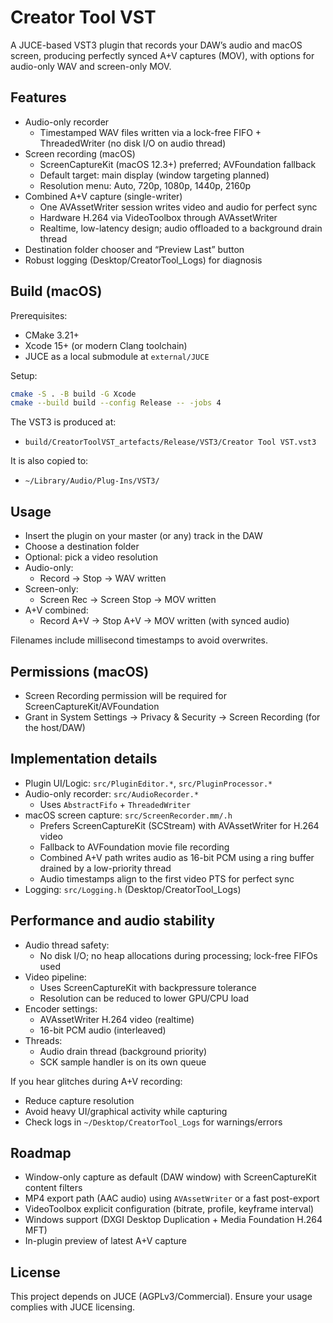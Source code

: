 # Creator Tool VST

A JUCE-based VST3 plugin that records your DAW’s audio and macOS screen, producing perfectly synced A+V captures (MOV), with options for audio-only WAV and screen-only MOV.

## Features

- Audio-only recorder
  - Timestamped WAV files written via a lock-free FIFO + ThreadedWriter (no disk I/O on audio thread)
- Screen recording (macOS)
  - ScreenCaptureKit (macOS 12.3+) preferred; AVFoundation fallback
  - Default target: main display (window targeting planned)
  - Resolution menu: Auto, 720p, 1080p, 1440p, 2160p
- Combined A+V capture (single-writer)
  - One AVAssetWriter session writes video and audio for perfect sync
  - Hardware H.264 via VideoToolbox through AVAssetWriter
  - Realtime, low-latency design; audio offloaded to a background drain thread
- Destination folder chooser and “Preview Last” button
- Robust logging (Desktop/CreatorTool_Logs) for diagnosis

## Build (macOS)

Prerequisites:
- CMake 3.21+
- Xcode 15+ (or modern Clang toolchain)
- JUCE as a local submodule at `external/JUCE`

Setup:
```bash
cmake -S . -B build -G Xcode
cmake --build build --config Release -- -jobs 4
```
The VST3 is produced at:
- `build/CreatorToolVST_artefacts/Release/VST3/Creator Tool VST.vst3`

It is also copied to:
- `~/Library/Audio/Plug-Ins/VST3/`

## Usage

- Insert the plugin on your master (or any) track in the DAW
- Choose a destination folder
- Optional: pick a video resolution
- Audio-only:
  - Record → Stop → WAV written
- Screen-only:
  - Screen Rec → Screen Stop → MOV written
- A+V combined:
  - Record A+V → Stop A+V → MOV written (with synced audio)

Filenames include millisecond timestamps to avoid overwrites.

## Permissions (macOS)

- Screen Recording permission will be required for ScreenCaptureKit/AVFoundation
- Grant in System Settings → Privacy & Security → Screen Recording (for the host/DAW)

## Implementation details

- Plugin UI/Logic: `src/PluginEditor.*`, `src/PluginProcessor.*`
- Audio-only recorder: `src/AudioRecorder.*`
  - Uses `AbstractFifo` + `ThreadedWriter`
- macOS screen capture: `src/ScreenRecorder.mm/.h`
  - Prefers ScreenCaptureKit (SCStream) with AVAssetWriter for H.264 video
  - Fallback to AVFoundation movie file recording
  - Combined A+V path writes audio as 16-bit PCM using a ring buffer drained by a low-priority thread
  - Audio timestamps align to the first video PTS for perfect sync
- Logging: `src/Logging.h` (Desktop/CreatorTool_Logs)

## Performance and audio stability

- Audio thread safety:
  - No disk I/O; no heap allocations during processing; lock-free FIFOs used
- Video pipeline:
  - Uses ScreenCaptureKit with backpressure tolerance
  - Resolution can be reduced to lower GPU/CPU load
- Encoder settings:
  - AVAssetWriter H.264 video (realtime)
  - 16-bit PCM audio (interleaved)
- Threads:
  - Audio drain thread (background priority)
  - SCK sample handler is on its own queue

If you hear glitches during A+V recording:
- Reduce capture resolution
- Avoid heavy UI/graphical activity while capturing
- Check logs in `~/Desktop/CreatorTool_Logs` for warnings/errors

## Roadmap

- Window-only capture as default (DAW window) with ScreenCaptureKit content filters
- MP4 export path (AAC audio) using `AVAssetWriter` or a fast post-export
- VideoToolbox explicit configuration (bitrate, profile, keyframe interval)
- Windows support (DXGI Desktop Duplication + Media Foundation H.264 MFT)
- In-plugin preview of latest A+V capture

## License

This project depends on JUCE (AGPLv3/Commercial). Ensure your usage complies with JUCE licensing.
